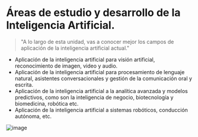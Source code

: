 # Áreas de estudio y desarrollo de la Inteligencia Artificial.

> "A lo largo de esta unidad, vas a conocer mejor los campos de aplicación de la inteligencia
artificial actual."

- Aplicación de la inteligencia artificial para visión artificial, reconocimiento de imagen,
video y audio.
- Aplicación de la inteligencia artificial para procesamiento de lenguaje natural, asistentes
conversacionales y gestión de la comunicación oral y escrita.
- Aplicación de la inteligencia artificial a la analítica avanzada y modelos predictivos,
como son la inteligencia de negocio, biotecnología y biomedicina, robótica etc.
- Aplicación de la inteligencia artificial a sistemas robóticos, conducción autónoma, etc.


![image](https://github.com/victoriajm07/IABD/assets/122750285/d0f7fa6e-7615-4abe-94c6-0bdb95df80b8)

